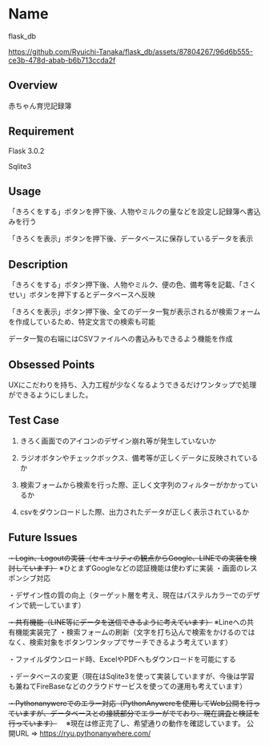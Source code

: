 # Name
flask_db

https://github.com/Ryuichi-Tanaka/flask_db/assets/87804267/96d6b555-ce3b-478d-abab-b6b713ccda2f


## Overview
赤ちゃん育児記録簿
## Requirement
Flask 3.0.2

Sqlite3

## Usage
「きろくをする」ボタンを押下後、人物やミルクの量などを設定し記録簿へ書込みを行う

「きろくを表示」ボタンを押下後、データベースに保存しているデータを表示

## Description

「きろくをする」ボタン押下後、人物やミルク、便の色、備考等を記載、「さくせい」ボタンを押下するとデータベースへ反映

「きろくを表示」ボタン押下後、全てのデータ一覧が表示されるが検索フォームを作成しているため、特定文言での検索も可能

データ一覧の右端にはCSVファイルへの書込みもできるよう機能を作成

## Obsessed Points

UXにこだわりを持ち、入力工程が少なくなるようできるだけワンタップで処理ができるようにしました。

## Test Case

1. きろく画面でのアイコンのデザイン崩れ等が発生していないか

2. ラジオボタンやチェックボックス、備考等が正しくデータに反映されているか

3. 検索フォームから検索を行った際、正しく文字列のフィルターがかかっているか

4. csvをダウンロードした際、出力されたデータが正しく表示されているか

## Future Issues

~~・Login、Logoutの実装（セキュリティの観点からGoogle、LINEでの実装を検討しています）~~
※ひとまずGoogleなどの認証機能は使わずに実装
・画面のレスポンシブ対応

・デザイン性の質の向上（ターゲット層を考え、現在はパステルカラーでのデザインで統一しています）

~~・共有機能（LINE等にデータを送信できるように考えています）~~
※Lineへの共有機能実装完了
・検索フォームの刷新（文字を打ち込んで検索をかけるのではなく、検索対象をボタンワンタップでサーチできるよう考えています）

・ファイルダウンロード時、ExcelやPDFへもダウンロードを可能にする

・データベースの変更（現在はSqlite3を使って実装していますが、今後は学習も兼ねてFireBaseなどのクラウドサービスを使っての運用も考えています）

~~・Pythonanywereでのエラー対応（PythonAnywereを使用してWeb公開を行っていますが、データベースとの接続部分でエラーがでており、現在調査と検証を行っています）~~
　※現在は修正完了し、希望通りの動作を確認しています。
公開URL ⇒ https://ryu.pythonanywhere.com/
